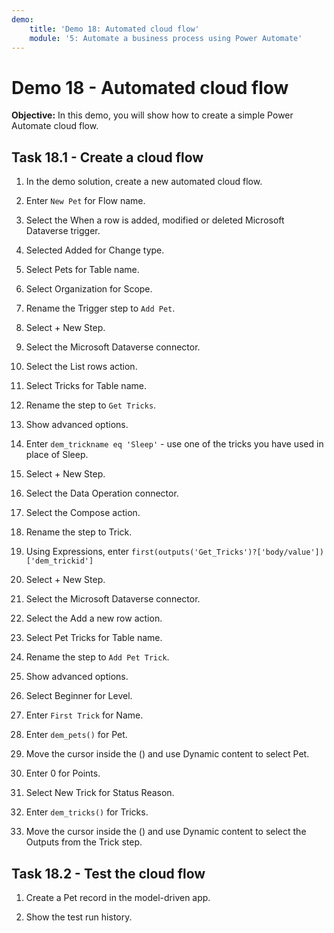 ```yaml
---
demo:
    title: 'Demo 18: Automated cloud flow'
    module: '5: Automate a business process using Power Automate'
---
```


# Demo 18 - Automated cloud flow

**Objective:** In this demo, you will show how to create a simple Power Automate cloud flow.

## Task 18.1 - Create a cloud flow

1. In the demo solution, create a new automated cloud flow.

1. Enter `New Pet` for Flow name.
1. Select the When a row is added, modified or deleted Microsoft Dataverse trigger.
1. Selected Added for Change type.
1. Select Pets for Table name.
1. Select Organization for Scope.
1. Rename the Trigger step to `Add Pet`.

1. Select + New Step.
1. Select the Microsoft Dataverse connector.
1. Select the List rows action.
1. Select Tricks for Table name.
1. Rename the step to `Get Tricks`.
1. Show advanced options.
1. Enter `dem_trickname eq 'Sleep'` - use one of the tricks you have used in place of Sleep.

1. Select + New Step.
1. Select the Data Operation connector.
1. Select the Compose action.
1. Rename the step to Trick.
1. Using Expressions, enter `first(outputs('Get_Tricks')?['body/value'])['dem_trickid']`

1. Select + New Step.
1. Select the Microsoft Dataverse connector.
1. Select the Add a new row action.
1. Select Pet Tricks for Table name.
1. Rename the step to `Add Pet Trick`.
1. Show advanced options.
1. Select Beginner for Level.
1. Enter `First Trick` for Name.
1. Enter `dem_pets()` for Pet.
1. Move the cursor inside the () and use Dynamic content to select Pet.
1. Enter 0 for Points.
1. Select New Trick for Status Reason.
1. Enter `dem_tricks()` for Tricks.
1. Move the cursor inside the () and use Dynamic content to select the Outputs from the Trick step.

## Task 18.2 - Test the cloud flow

1. Create a Pet record in the model-driven app.

1. Show the test run history.
